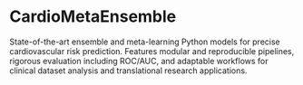 # CardioMetaEnsemble
State-of-the-art ensemble and meta-learning Python models for precise cardiovascular risk prediction. Features modular and reproducible pipelines, rigorous evaluation including ROC/AUC, and adaptable workflows for clinical dataset analysis and translational research applications.
